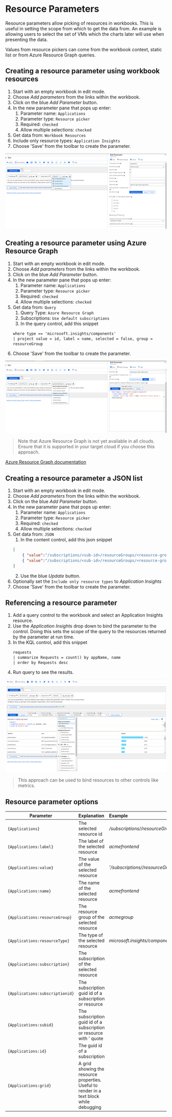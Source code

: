 # Resource Parameters

Resource parameters allow picking of resources in workbooks. This is useful in setting the scope from which to get the data from. An example is allowing users to select the set of VMs which the charts later will use when presenting the data.

Values from resource pickers can come from the workbook context, static list or from Azure Resource Graph queries.

## Creating a resource parameter using workbook resources
1. Start with an empty workbook in edit mode.
2. Choose _Add parameters_ from the links within the workbook.
3. Click on the blue _Add Parameter_ button.
4. In the new parameter pane that pops up enter:
    1. Parameter name: `Applications`
    2. Parameter type: `Resource picker`
    3. Required: `checked`
    4. Allow multiple selections: `checked`
5. Get data from: `Workbook Resources`
6. Include only resource types: `Application Insights`
7. Choose 'Save' from the toolbar to create the parameter.

![Image showing the creation of a resource parameter using workbook resources](../Images/Parameters-Resource-Create.png)

## Creating a resource parameter using Azure Resource Graph
1. Start with an empty workbook in edit mode.
2. Choose _Add parameters_ from the links within the workbook.
3. Click on the blue _Add Parameter_ button.
4. In the new parameter pane that pops up enter:
    1. Parameter name: `Applications`
    2. Parameter type: `Resource picker`
    3. Required: `checked`
    4. Allow multiple selections: `checked`
5. Get data from: `Query`
    1. Query Type: `Azure Resource Graph`
    2. Subscriptions: `Use default subscriptions`
    3. In the query control, add this snippet
    ```
    where type == 'microsoft.insights/components'
    | project value = id, label = name, selected = false, group = resourceGroup
    ```
7. Choose 'Save' from the toolbar to create the parameter.

![Image showing the creation of a resource parameter using Azure Resource Graph](../Images/Parameters-Resource-Query.png)

> Note that Azure Resource Graph is not yet available in all clouds. Ensure that it is supported in your target cloud if you choose this approach.

[Azure Resource Graph documentation](https://docs.microsoft.com/en-us/azure/governance/resource-graph/overview)

## Creating a resource parameter a JSON list
1. Start with an empty workbook in edit mode.
2. Choose _Add parameters_ from the links within the workbook.
3. Click on the blue _Add Parameter_ button.
4. In the new parameter pane that pops up enter:
    1. Parameter name: `Applications`
    2. Parameter type: `Resource picker`
    3. Required: `checked`
    4. Allow multiple selections: `checked`
5. Get data from: `JSON`
    1. In the content control, add this json snippet
    ```json
    [
        { "value":"/subscriptions/<sub-id>/resourceGroups/<resource-group>/providers/<resource-type>/acmeauthentication", "label": "acmeauthentication", "selected":true, "group":"Acme Backend" },
        { "value":"/subscriptions/<sub-id>/resourceGroups/<resource-group>/providers/<resource-type>/acmeweb", "label": "acmeweb", "selected":false, "group":"Acme Frontend" }
    ]
    ```
    2. Use the blue _Update_ button.
6. Optionally set the `Include only resource types` to _Application Insights_
7. Choose 'Save' from the toolbar to create the parameter.

## Referencing a resource parameter
1. Add a query control to the workbook and select an Application Insights resource.
2. Use the _Application Insights_ drop down to bind the parameter to the control. Doing this sets the scope of the query to the resources returned by the parameter at run time.
4. In the KQL control, add this snippet
    ```
    requests
    | summarize Requests = count() by appName, name
    | order by Requests desc
    ```
5. Run query to see the results. 

![Image showing a resource parameter referenced in a query control](../Images/Parameters-Resource-Reference.png)

> This approach can be used to bind resources to other controls like metrics.

## Resource parameter options
| Parameter | Explanation | Example |
| ------------- |:-------------|:-------------|
| `{Applications}` | The selected resource id | _/subscriptions/<sub-id>/resourceGroups/<resource-group>/providers/<resource-type>/acmeauthentication_ |
| `{Applications:label}` | The label of the selected resource | _acmefrontend_ |
| `{Applications:value}` | The value of the selected resource | _'/subscriptions/<sub-id>/resourceGroups/<resource-group>/providers/<resource-type>/acmeauthentication'_ |
| `{Applications:name}` | The name of the selected resource | _acmefrontend_ |
| `{Applications:resourceGroup}` | The resource group of the selected resource | _acmegroup_ |
| `{Applications:resourceType}` | The type of the selected resource | _microsoft.insights/components_ |
| `{Applications:subscription}` | The subscription of the selected resource |  |
| `{Applications:subscriptionid}` | The subscription guid id of a subscription or resource |  |
| `{Applications:subid}` | The subscription guid id of a subscription or resource with ' quote |  |
| `{Applications:id}` | The guid id of a subscription |  |
| `{Applications:grid}` | A grid showing the resource properties. Useful to render in a text block while debugging  |  |

